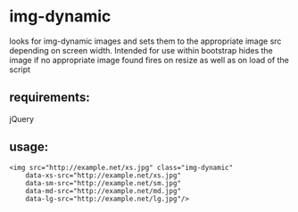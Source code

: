 # img-dynamic
looks for img-dynamic images and sets them to the appropriate image src depending on screen width. Intended for use within bootstrap
hides the image if no appropriate image found
fires on resize as well as on load of the script

## requirements:
jQuery

## usage:
```
<img src="http://example.net/xs.jpg" class="img-dynamic"
    data-xs-src="http://example.net/xs.jpg"
    data-sm-src="http://example.net/sm.jpg"
    data-md-src="http://example.net/md.jpg"
    data-lg-src="http://example.net/lg.jpg"/>
```
